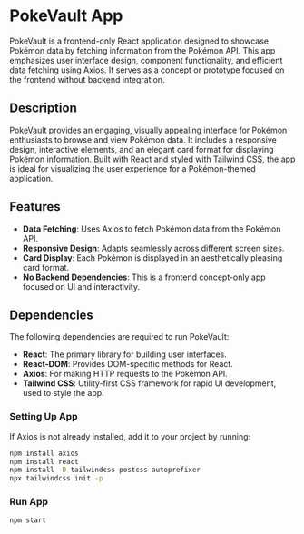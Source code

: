 # PokeVault App

PokeVault is a frontend-only React application designed to showcase Pokémon data by fetching information from the Pokémon API. This app emphasizes user interface design, component functionality, and efficient data fetching using Axios. It serves as a concept or prototype focused on the frontend without backend integration.

## Description

PokeVault provides an engaging, visually appealing interface for Pokémon enthusiasts to browse and view Pokémon data. It includes a responsive design, interactive elements, and an elegant card format for displaying Pokémon information. Built with React and styled with Tailwind CSS, the app is ideal for visualizing the user experience for a Pokémon-themed application.

## Features

- **Data Fetching**: Uses Axios to fetch Pokémon data from the Pokémon API.
- **Responsive Design**: Adapts seamlessly across different screen sizes.
- **Card Display**: Each Pokémon is displayed in an aesthetically pleasing card format.
- **No Backend Dependencies**: This is a frontend concept-only app focused on UI and interactivity.

## Dependencies

The following dependencies are required to run PokeVault:

- **React**: The primary library for building user interfaces.
- **React-DOM**: Provides DOM-specific methods for React.
- **Axios**: For making HTTP requests to the Pokémon API.
- **Tailwind CSS**: Utility-first CSS framework for rapid UI development, used to style the app.

### Setting Up App

If Axios is not already installed, add it to your project by running:

```bash
npm install axios
npm install react
npm install -D tailwindcss postcss autoprefixer
npx tailwindcss init -p
```

### Run App
```bash
npm start
```
